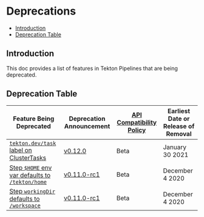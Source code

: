 
<!--
---
linkTitle: "Deprecations"
weight: 16
---
-->

# Deprecations

- [Introduction](#introduction)
- [Deprecation Table](#deprecation-table)

## Introduction

This doc provides a list of features in Tekton Pipelines that are
being deprecated.

## Deprecation Table

| Feature Being Deprecated | Deprecation Announcement | [API Compatibility Policy](https://github.com/tektoncd/pipeline/tree/master/api_compatibility_policy.md) | Earliest Date or Release of Removal |
| ------------------------ | ------------------------ | -------------------------------------------------------------------------------------------------------- | ------------------------ |
| [`tekton.dev/task` label on ClusterTasks](https://github.com/tektoncd/pipeline/issues/2533) | [v0.12.0](https://github.com/tektoncd/pipeline/releases/tag/v0.12.0) | Beta | January 30 2021 |
| [Step `$HOME` env var defaults to `/tekton/home`](https://github.com/tektoncd/pipeline/issues/2013) | [v0.11.0-rc1](https://github.com/tektoncd/pipeline/releases/tag/v0.11.0-rc1) | Beta | December 4 2020 |
| [Step `workingDir` defaults to `/workspace`](https://github.com/tektoncd/pipeline/issues/1836) | [v0.11.0-rc1](https://github.com/tektoncd/pipeline/releases/tag/v0.11.0-rc1) | Beta | December 4 2020 |
